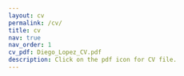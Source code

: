 ```yaml
---
layout: cv
permalink: /cv/
title: cv
nav: true
nav_order: 1
cv_pdf: Diego_Lopez_CV.pdf
description: Click on the pdf icon for CV file.
---
```

